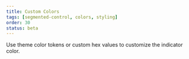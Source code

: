 ```yaml
---
title: Custom Colors
tags: [segmented-control, colors, styling]
order: 30
status: beta
---
```


Use theme color tokens or custom hex values to customize the indicator color.
